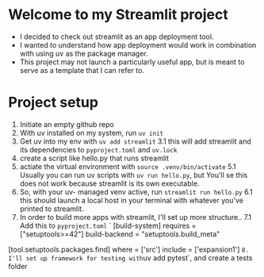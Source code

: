 # Welcome to my Streamlit project
* I decided to check out streamlit as an app deployment tool. 
* I wanted to understand how app deployment would work in combination with using uv as the package manager. 
* This project may not launch a particularly useful app, but is meant to serve as a template that I can refer to.

# Project setup
1. Initiate an empty github repo
2. With uv installed on my system, run `uv init`
3. Get uv into my env with `uv add streamlit`
3.1 this will add streamlit  and its dependencies to `pyproject.toml` and `uv.lock`
4. create a script like hello.py that runs streamlit
5. actiate the virtual environment with `source .venv/bin/activate`
5.1 Usually you can run uv scripts with `uv run hello.py`, but You'll se this does not work because  streamlit is its own executable.
6. So, with your uv- managed venv active, run `streamlit run hello.py`
6.1 this should launch a local host in your terminal with whatever you've printed to streamlit.
7. In order to build more apps with streamlit, I'll set up more structure..
7.1 Add this to `pyproject.toml`
`
  [build-system]
  requires = ["setuptools>=42"]
  build-backend = "setuptools.build_meta"

  [tool.setuptools.packages.find]
  where = ['src']
  include = ['expansion1']
  `
8. I'll set up framework for testing with `uv add pytest`, and create a tests folder